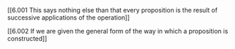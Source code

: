 
[[6.001 This says nothing else than that every proposition is the result of successive applications of the operation]]

[[6.002 If we are given the general form of the way in which a proposition is constructed]]